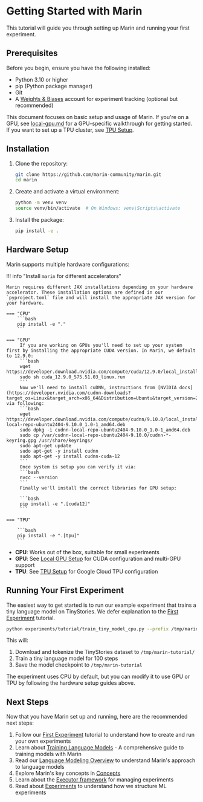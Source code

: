 # Getting Started with Marin

This tutorial will guide you through setting up Marin and running your first experiment.

## Prerequisites

Before you begin, ensure you have the following installed:

- Python 3.10 or higher
- pip (Python package manager)
- Git
- A [Weights & Biases](https://wandb.ai) account for experiment tracking (optional but recommended)


This document focuses on basic setup and usage of Marin. If you're on a GPU, see [local-gpu.md](local-gpu.md) for a GPU-specific walkthrough for getting started. If you want to set up a TPU cluster, see [TPU Setup](../tutorials/tpu-cluster-setup.md).

## Installation

1. Clone the repository:
   ```bash
   git clone https://github.com/marin-community/marin.git
   cd marin
   ```

2. Create and activate a virtual environment:
   ```bash
   python -m venv venv
   source venv/bin/activate  # On Windows: venv\Scripts\activate
   ```

3. Install the package:
   ```bash
   pip install -e .
   ```

## Hardware Setup

Marin supports multiple hardware configurations:

!!! info "Install `marin` for different accelerators"

    Marin requires different JAX installations depending on your hardware accelerator. These installation options are defined in our `pyproject.toml` file and will install the appropriate JAX version for your hardware.

    === "CPU"
        ```bash
        pip install -e "."
        ```

    === "GPU"
         If you are working on GPUs you'll need to set up your system first by installing the appropriate CUDA version. In Marin, we default to 12.9.0:
         ```bash
         wget https://developer.download.nvidia.com/compute/cuda/12.9.0/local_installers/cuda_12.9.0_575.51.03_linux.run
         sudo sh cuda_12.9.0_575.51.03_linux.run
         ```
         Now we'll need to install cuDNN, instructions from [NVIDIA docs](https://developer.nvidia.com/cudnn-downloads?target_os=Linux&target_arch=x86_64&Distribution=Ubuntu&target_version=24.04&target_type=deb_local), via following:
         ```bash
         wget https://developer.download.nvidia.com/compute/cudnn/9.10.0/local_installers/cudnn-local-repo-ubuntu2404-9.10.0_1.0-1_amd64.deb
         sudo dpkg -i cudnn-local-repo-ubuntu2404-9.10.0_1.0-1_amd64.deb
         sudo cp /var/cudnn-local-repo-ubuntu2404-9.10.0/cudnn-*-keyring.gpg /usr/share/keyrings/
         sudo apt-get update
         sudo apt-get -y install cudnn
         sudo apt-get -y install cudnn-cuda-12
         ```
         Once system is setup you can verify it via:
         ```bash
         nvcc --version
         ```
         Finally we'll install the correct libraries for GPU setup:

         ```bash
         pip install -e ".[cuda12]"
         ```

    === "TPU"

        ```bash
        pip install -e ".[tpu]"
        ```

- **CPU**: Works out of the box, suitable for small experiments
- **GPU**: See [Local GPU Setup](local-gpu.md) for CUDA configuration and multi-GPU support
- **TPU**: See [TPU Setup](../tutorials/tpu-setup.md) for Google Cloud TPU configuration

## Running Your First Experiment

The easiest way to get started is to run our example experiment that trains a tiny language model on TinyStories. We defer explanation to the [First Experiment](first-experiment.md) tutorial.

```bash
python experiments/tutorial/train_tiny_model_cpu.py --prefix /tmp/marin-tutorial
```

This will:

1. Download and tokenize the TinyStories dataset to `/tmp/marin-tutorial/`
2. Train a tiny language model for 100 steps
3. Save the model checkpoint to `/tmp/marin-tutorial`

The experiment uses CPU by default, but you can modify it to use GPU or TPU by following the hardware setup guides above.

## Next Steps

Now that you have Marin set up and running, here are the recommended next steps:

1. Follow our [First Experiment](first-experiment.md) tutorial to understand how to create and run your own experiments
2. Learn about [Training Language Models](../tutorials/train-an-lm.md) - A comprehensive guide to training models with Marin
3. Read our [Language Modeling Overview](../lm/overview.md) to understand Marin's approach to language models
4. Explore Marin's key concepts in [Concepts](../explanation/concepts.md)
5. Learn about the [Executor framework](../explanation/executor.md) for managing experiments
6. Read about [Experiments](../explanation/experiments.md) to understand how we structure ML experiments
